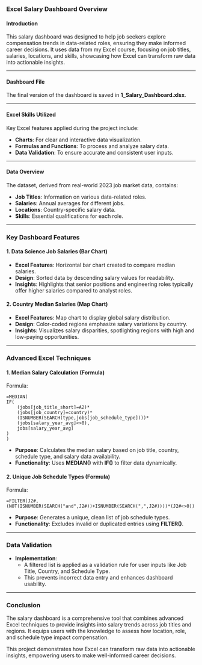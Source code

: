 ### Excel Salary Dashboard Overview  

#### **Introduction**  
This salary dashboard was designed to help job seekers explore compensation trends in data-related roles, ensuring they make informed career decisions. It uses data from my Excel course, focusing on job titles, salaries, locations, and skills, showcasing how Excel can transform raw data into actionable insights.  

---

#### **Dashboard File**  
The final version of the dashboard is saved in **1_Salary_Dashboard.xlsx**.  

---

#### **Excel Skills Utilized**  
Key Excel features applied during the project include:  
- **Charts**: For clear and interactive data visualization.  
- **Formulas and Functions**: To process and analyze salary data.  
- **Data Validation**: To ensure accurate and consistent user inputs.  

---

#### **Data Overview**  
The dataset, derived from real-world 2023 job market data, contains:  
- **Job Titles**: Information on various data-related roles.  
- **Salaries**: Annual averages for different jobs.  
- **Locations**: Country-specific salary data.  
- **Skills**: Essential qualifications for each role.  

---

### Key Dashboard Features  

#### **1. Data Science Job Salaries (Bar Chart)**  
- **Excel Features**: Horizontal bar chart created to compare median salaries.  
- **Design**: Sorted data by descending salary values for readability.  
- **Insights**: Highlights that senior positions and engineering roles typically offer higher salaries compared to analyst roles.  

#### **2. Country Median Salaries (Map Chart)**  
- **Excel Features**: Map chart to display global salary distribution.  
- **Design**: Color-coded regions emphasize salary variations by country.  
- **Insights**: Visualizes salary disparities, spotlighting regions with high and low-paying opportunities.  

---

### Advanced Excel Techniques  

#### **1. Median Salary Calculation (Formula)**  
Formula:  
```excel
=MEDIAN(
IF(
    (jobs[job_title_short]=A2)*
    (jobs[job_country]=country)*
    (ISNUMBER(SEARCH(type,jobs[job_schedule_type])))* 
    (jobs[salary_year_avg]<>0),
    jobs[salary_year_avg]
)
)
```  
- **Purpose**: Calculates the median salary based on job title, country, schedule type, and salary data availability.  
- **Functionality**: Uses **MEDIAN()** with **IF()** to filter data dynamically.  

#### **2. Unique Job Schedule Types (Formula)**  
Formula:  
```excel
=FILTER(J2#,(NOT(ISNUMBER(SEARCH("and",J2#))+ISNUMBER(SEARCH(",",J2#))))*(J2#<>0))
```  
- **Purpose**: Generates a unique, clean list of job schedule types.  
- **Functionality**: Excludes invalid or duplicated entries using **FILTER()**.  

---

### Data Validation  
- **Implementation**:  
  - A filtered list is applied as a validation rule for user inputs like Job Title, Country, and Schedule Type.  
  - This prevents incorrect data entry and enhances dashboard usability.  

---

### **Conclusion**  
The salary dashboard is a comprehensive tool that combines advanced Excel techniques to provide insights into salary trends across job titles and regions. It equips users with the knowledge to assess how location, role, and schedule type impact compensation.  

This project demonstrates how Excel can transform raw data into actionable insights, empowering users to make well-informed career decisions.
